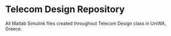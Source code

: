 # Telecom Design Repository

All Matlab Simulink files created throughout Telecom Design class in UniWA, Greece.

